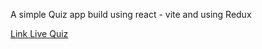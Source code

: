 A simple Quiz app build using react - vite and using Redux 

[Link Live Quiz ]("https://quiz-estarta-r6ry8o521-adhamomari.vercel.app/")